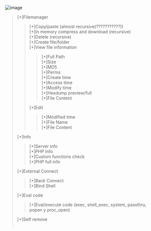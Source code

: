 <img src='http://i48.tinypic.com/2j16il0.png' alt='image'>
<br>
<blockquote>[+]Filemanager<br>
<blockquote>[+]Copy/paste (almost recursive(???????????))<br>
[+]In memory compress and download  (recursive)<br>
[+]Delete (recursive)<br>
[+]Create file/folder<br>
[+]View file information<br>
<blockquote>[+]Full Path<br>
[+]Size<br>
[+]MD5<br>
[+]Perms<br>
[+]Create time<br>
[+]Access time<br>
[+]Modify time<br>
[+]Hexdump preview/full<br>
[+]File Content<br>
</blockquote>[+]Edit<br>
<blockquote>[+]Modified time<br>
[+]File Name<br>
[+]File Content<br>
</blockquote></blockquote>[+]Info<br>
<blockquote>[+]Server info<br>
[+]PHP Info<br>
[+]Custom functions check<br>
[+]PHP full info<br>
</blockquote>[+]External Connect <br>
<blockquote>[+]Back Connect<br>
[+]Bind Shell<br>
</blockquote>[+]Eval code<br>
<blockquote>[+]Eval/execute code (exec, shell_exec, system, passthru, popen y proc_open)<br>
</blockquote>[+]Self remove<br>
<br>